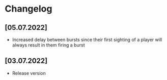 # Changelog

## [05.07.2022]

- Increased delay between bursts since their first sighting of a player will always result in them firing a burst

## [03.07.2022]

- Release version